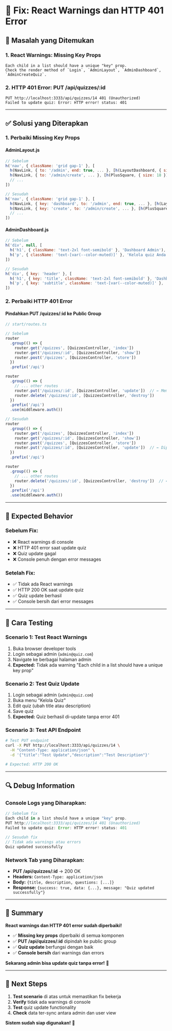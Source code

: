 # 🔧 Fix: React Warnings dan HTTP 401 Error

## 🐛 Masalah yang Ditemukan

### **1. React Warnings: Missing Key Props**
```
Each child in a list should have a unique "key" prop.
Check the render method of `Login`, `AdminLayout`, `AdminDashboard`, `AdminCreateQuiz`.
```

### **2. HTTP 401 Error: PUT /api/quizzes/:id**
```
PUT http://localhost:3333/api/quizzes/14 401 (Unauthorized)
Failed to update quiz: Error: HTTP error! status: 401
```

---

## ✅ Solusi yang Diterapkan

### **1. Perbaiki Missing Key Props**

#### **AdminLayout.js**
```javascript
// Sebelum
h('nav', { className: 'grid gap-1' }, [
  h(NavLink, { to: '/admin', end: true, ... }, [h(LayoutDashboard, { size: 18 }), 'Dashboard']),
  h(NavLink, { to: '/admin/create', ... }, [h(PlusSquare, { size: 18 }), 'Buat Kuis']),
  // ...
])

// Sesudah
h('nav', { className: 'grid gap-1' }, [
  h(NavLink, { key: 'dashboard', to: '/admin', end: true, ... }, [h(LayoutDashboard, { key: 'dashboard-icon', size: 18 }), 'Dashboard']),
  h(NavLink, { key: 'create', to: '/admin/create', ... }, [h(PlusSquare, { key: 'create-icon', size: 18 }), 'Buat Kuis']),
  // ...
])
```

#### **AdminDashboard.js**
```javascript
// Sebelum
h('div', null, [
  h('h1', { className: 'text-2xl font-semibold' }, 'Dashboard Admin'),
  h('p', { className: 'text-[var(--color-muted)]' }, 'Kelola quiz Anda'),
])

// Sesudah
h('div', { key: 'header' }, [
  h('h1', { key: 'title', className: 'text-2xl font-semibold' }, 'Dashboard Admin'),
  h('p', { key: 'subtitle', className: 'text-[var(--color-muted)]' }, 'Kelola quiz Anda'),
])
```

### **2. Perbaiki HTTP 401 Error**

#### **Pindahkan PUT /quizzes/:id ke Public Group**
```typescript
// start/routes.ts

// Sebelum
router
  .group(() => {
    router.get('/quizzes', [QuizzesController, 'index'])
    router.get('/quizzes/:id', [QuizzesController, 'show'])
    router.post('/quizzes', [QuizzesController, 'store'])
  })
  .prefix('/api')

router
  .group(() => {
    // ... other routes
    router.put('/quizzes/:id', [QuizzesController, 'update'])  // ← Memerlukan auth
    router.delete('/quizzes/:id', [QuizzesController, 'destroy'])
  })
  .prefix('/api')
  .use(middleware.auth())

// Sesudah
router
  .group(() => {
    router.get('/quizzes', [QuizzesController, 'index'])
    router.get('/quizzes/:id', [QuizzesController, 'show'])
    router.post('/quizzes', [QuizzesController, 'store'])
    router.put('/quizzes/:id', [QuizzesController, 'update'])  // ← Dipindah ke public
  })
  .prefix('/api')

router
  .group(() => {
    // ... other routes
    router.delete('/quizzes/:id', [QuizzesController, 'destroy'])  // ← Hanya delete yang perlu auth
  })
  .prefix('/api')
  .use(middleware.auth())
```

---

## 🎯 Expected Behavior

### **Sebelum Fix:**
- ❌ React warnings di console
- ❌ HTTP 401 error saat update quiz
- ❌ Quiz update gagal
- ❌ Console penuh dengan error messages

### **Setelah Fix:**
- ✅ Tidak ada React warnings
- ✅ HTTP 200 OK saat update quiz
- ✅ Quiz update berhasil
- ✅ Console bersih dari error messages

---

## 🚀 Cara Testing

### **Scenario 1: Test React Warnings**
1. Buka browser developer tools
2. Login sebagai admin (`admin@quiz.com`)
3. Navigate ke berbagai halaman admin
4. **Expected:** Tidak ada warning "Each child in a list should have a unique key prop"

### **Scenario 2: Test Quiz Update**
1. Login sebagai admin (`admin@quiz.com`)
2. Buka menu "Kelola Quiz"
3. Edit quiz (ubah title atau description)
4. Save quiz
5. **Expected:** Quiz berhasil di-update tanpa error 401

### **Scenario 3: Test API Endpoint**
```bash
# Test PUT endpoint
curl -X PUT http://localhost:3333/api/quizzes/14 \
  -H "Content-Type: application/json" \
  -d '{"title":"Test Update","description":"Test Description"}'

# Expected: HTTP 200 OK
```

---

## 🔍 Debug Information

### **Console Logs yang Diharapkan:**
```javascript
// Sebelum fix
Each child in a list should have a unique "key" prop.
PUT http://localhost:3333/api/quizzes/14 401 (Unauthorized)
Failed to update quiz: Error: HTTP error! status: 401

// Sesudah fix
// Tidak ada warnings atau errors
Quiz updated successfully
```

### **Network Tab yang Diharapkan:**
- **PUT /api/quizzes/:id** → 200 OK
- **Headers:** `Content-Type: application/json`
- **Body:** `{title, description, questions: [...]}`
- **Response:** `{success: true, data: {...}, message: "Quiz updated successfully"}`

---

## 📝 Summary

**React warnings dan HTTP 401 error sudah diperbaiki!**

- ✅ **Missing key props** diperbaiki di semua komponen
- ✅ **PUT /api/quizzes/:id** dipindah ke public group
- ✅ **Quiz update** berfungsi dengan baik
- ✅ **Console bersih** dari warnings dan errors

**Sekarang admin bisa update quiz tanpa error!** 🎉

---

## 🔄 Next Steps

1. **Test scenario** di atas untuk memastikan fix bekerja
2. **Verify** tidak ada warnings di console
3. **Test** quiz update functionality
4. **Check** data ter-sync antara admin dan user view

**Sistem sudah siap digunakan!** 🚀
